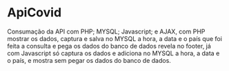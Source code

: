 # ApiCovid
Consumação da API com PHP; MYSQL; Javascript; e AJAX, com PHP mostrar os dados, captura e salva no MYSQL a hora, a data e o país que foi feita a consulta e pega os dados do banco de dados revela no footer, já com Javascript só captura os dados e adiciona no MYSQL a hora, a data e o país, e mostra sem pegar os dados do banco de dados.

